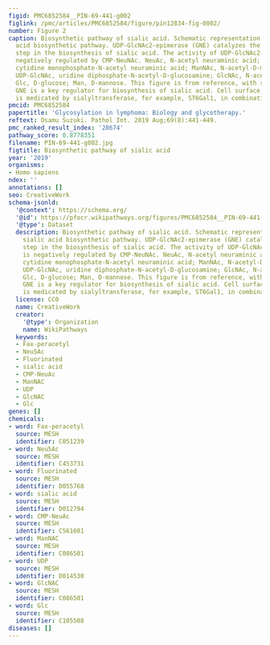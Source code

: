 ```yaml
---
figid: PMC6852584__PIN-69-441-g002
figlink: /pmc/articles/PMC6852584/figure/pin12834-fig-0002/
number: Figure 2
caption: Biosynthetic pathway of sialic acid. Schematic representation of the sialic
  acid biosynthetic pathway. UDP‐GlcNAc2‐epimerase (GNE) catalyzes the rate‐limiting
  step in the biosynthesis of sialic acid. The activity of UDP‐GlcNAc2‐epimerase is
  negatively regulated by CMP‐NeuNAc. NeuAc, N‐acetyl neuraminic acid; CMP‐NeuAc,
  cytidine monophosphate‐N‐acetyl neuraminic acid; ManNAc, N‐acetyl‐D‐mannosamine;
  UDP‐GlcNAc, uridine diphosphate‐N‐acetyl‐D‐glucosamine; GlcNAc, N‐acetyl‐D‐glucosamine;
  Glc, D‐glucose; Man, D‐mannose. This figure is from reference, with slight modification.
  GNE is a key regulator for biosynthesis of sialic acid. Cell surface sialylation
  is medicated by sialyltransferase, for example, ST6Gal1, in combination with GNE.
pmcid: PMC6852584
papertitle: 'Glycosylation in lymphoma: Biology and glycotherapy.'
reftext: Osamu Suzuki. Pathol Int. 2019 Aug;69(8):441-449.
pmc_ranked_result_index: '28674'
pathway_score: 0.8778351
filename: PIN-69-441-g002.jpg
figtitle: Biosynthetic pathway of sialic acid
year: '2019'
organisms:
- Homo sapiens
ndex: ''
annotations: []
seo: CreativeWork
schema-jsonld:
  '@context': https://schema.org/
  '@id': https://pfocr.wikipathways.org/figures/PMC6852584__PIN-69-441-g002.html
  '@type': Dataset
  description: Biosynthetic pathway of sialic acid. Schematic representation of the
    sialic acid biosynthetic pathway. UDP‐GlcNAc2‐epimerase (GNE) catalyzes the rate‐limiting
    step in the biosynthesis of sialic acid. The activity of UDP‐GlcNAc2‐epimerase
    is negatively regulated by CMP‐NeuNAc. NeuAc, N‐acetyl neuraminic acid; CMP‐NeuAc,
    cytidine monophosphate‐N‐acetyl neuraminic acid; ManNAc, N‐acetyl‐D‐mannosamine;
    UDP‐GlcNAc, uridine diphosphate‐N‐acetyl‐D‐glucosamine; GlcNAc, N‐acetyl‐D‐glucosamine;
    Glc, D‐glucose; Man, D‐mannose. This figure is from reference, with slight modification.
    GNE is a key regulator for biosynthesis of sialic acid. Cell surface sialylation
    is medicated by sialyltransferase, for example, ST6Gal1, in combination with GNE.
  license: CC0
  name: CreativeWork
  creator:
    '@type': Organization
    name: WikiPathways
  keywords:
  - Fax-peracetyl
  - Neu5Ac
  - Fluorinated
  - sialic acid
  - CMP-NeuAc
  - ManNAC
  - UDP
  - GlcNAC
  - Glc
genes: []
chemicals:
- word: Fax-peracetyl
  source: MESH
  identifier: C051239
- word: Neu5Ac
  source: MESH
  identifier: C453731
- word: Fluorinated
  source: MESH
  identifier: D055768
- word: sialic acid
  source: MESH
  identifier: D012794
- word: CMP-NeuAc
  source: MESH
  identifier: C561601
- word: ManNAC
  source: MESH
  identifier: C086501
- word: UDP
  source: MESH
  identifier: D014530
- word: GlcNAC
  source: MESH
  identifier: C086501
- word: Glc
  source: MESH
  identifier: C105508
diseases: []
---
```

